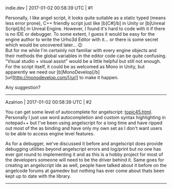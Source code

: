indie.dev | 2017-01-02 00:58:39 UTC | #1

Personally, I like angel script, it looks quite suitable as a static typed (means less error prone), C++ friendly script just like [b]C#[/b] in Unity or [b]Unreal Script[/b] in Unreal Engine.
However, I found it's hard to code with it if there is no IDE or debugger.
To some extent, I guess it would be easy for the engine author to write the Urho3d Editor with it...  or there is some secret which would be uncovered later... :wink:   
But for me while I'm certainly not familiar with every engine objects and their methods the global variables in the editor code can be quite confusing.
"Visual studio + visual assist" would be a little helpful but still not enough. 
For the script itself, it could be as welcomed as Mono in Unity, but apparently we need our [b]MonoDevelop[/b] [url]http://monodevelop.com/[/url] to make it happen.

Any suggestion?

-------------------------

Azalrion | 2017-01-02 00:58:39 UTC | #2

You can get some level of autocomplete for angelscript: [topic45.html](http://discourse.urho3d.io/t/configuring-codelite-for-editing-as-scripts/68/1). Personally I just use word autocompletion and custom syntax highlighting in notepad++ but I've been using angelscript for a long time and have ripped out most of the as binding and have only my own set as I don't want users to be able to access engine level features.

As for a debugger, we've discussed it before and angelscript does provide debugging utilities beyond angelscript errors and log/print but no one has ever got round to implementing it and as this is a hobby project for most of the developers someone will need to be the driver behind it. Same goes for creating an angelscript ide as well, people have talked about it before on the angelcode forums at gamedev but nothing has ever come about thats been kept up to date with the library.

-------------------------

